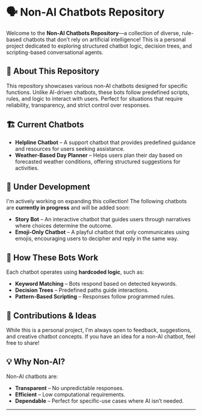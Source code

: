 # 🗣️ Non-AI Chatbots Repository

Welcome to the **Non-AI Chatbots Repository**—a collection of diverse, rule-based chatbots that don’t rely on artificial intelligence! This is a personal project dedicated to exploring structured chatbot logic, decision trees, and scripting-based conversational agents.

## 📜 About This Repository

This repository showcases various non-AI chatbots designed for specific functions. Unlike AI-driven chatbots, these bots follow predefined scripts, rules, and logic to interact with users. Perfect for situations that require reliability, transparency, and strict control over responses.

## 🏗️ Current Chatbots

- **Helpline Chatbot** – A support chatbot that provides predefined guidance and resources for users seeking assistance.
- **Weather-Based Day Planner** – Helps users plan their day based on forecasted weather conditions, offering structured suggestions for activities.

## 🚧 Under Development  

I'm actively working on expanding this collection! The following chatbots are **currently in progress** and will be added soon:

- **Story Bot** – An interactive chatbot that guides users through narratives where choices determine the outcome.
- **Emoji-Only Chatbot** – A playful chatbot that only communicates using emojis, encouraging users to decipher and reply in the same way.

## 🎯 How These Bots Work

Each chatbot operates using **hardcoded logic**, such as:

- **Keyword Matching** – Bots respond based on detected keywords.
- **Decision Trees** – Predefined paths guide interactions.
- **Pattern-Based Scripting** – Responses follow programmed rules.

## 🤝 Contributions & Ideas  

While this is a personal project, I'm always open to feedback, suggestions, and creative chatbot concepts. If you have an idea for a non-AI chatbot, feel free to share!

## 💡 Why Non-AI?

Non-AI chatbots are:

- **Transparent** – No unpredictable responses.
- **Efficient** – Low computational requirements.
- **Dependable** – Perfect for specific-use cases where AI isn’t needed.
---
